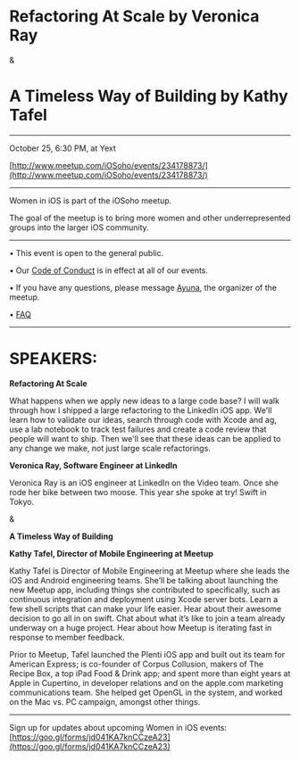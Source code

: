 # Refactoring At Scale by Veronica Ray

& 

# A Timeless Way of Building by Kathy Tafel

* * * * * * * * * * * 

October 25, 6:30 PM, at Yext 

[http://www.meetup.com/iOSoho/events/234178873/](http://www.meetup.com/iOSoho/events/234178873/)

* * * * * * * * * * * 

Women in iOS is part of the iOSoho meetup.

The goal of the meetup is to bring more women and other underrepresented groups into the larger iOS community.

* * * * * * * * * * * 

• This event is open to the general public. 

• Our [Code of Conduct](https://github.com/ayunav/WomenIniOSMeetup) is in effect at all of our events. 

• If you have any questions, please message [Ayuna](http://www.meetup.com/iOSoho/members/136388792/), the organizer of the meetup.

• [FAQ](https://github.com/ayunav/WomenIniOSMeetup/blob/master/FAQ.md)

* * * * * * * * * * * 

# SPEAKERS: 

**Refactoring At Scale**

What happens when we apply new ideas to a large code base? I will walk through how I shipped a large refactoring to the LinkedIn iOS app. We'll learn how to validate our ideas, search through code with Xcode and ag, use a lab notebook to track test failures and create a code review that people will want to ship. Then we'll see that these ideas can be applied to any change we make, not just large scale refactorings. 

**Veronica Ray, Software Engineer at LinkedIn**

Veronica Ray is an iOS engineer at LinkedIn on the Video team. Once she rode her bike between two moose. This year she spoke at try! Swift in Tokyo.

& 

**A Timeless Way of Building**

**Kathy Tafel, Director of Mobile Engineering at Meetup**  

Kathy Tafel is Director of Mobile Engineering at Meetup where she leads the iOS and Android engineering teams. She’ll be talking about launching the new Meetup app, including things she contributed to specifically, such as continuous integration and deployment using Xcode server bots. Learn a few shell scripts that can make your life easier. Hear about their awesome decision to go all in on swift. Chat about what it’s like to join a team already underway on a huge project. Hear about how Meetup is iterating fast in response to member feedback.

Prior to Meetup, Tafel launched the Plenti iOS app and built out its team for American Express; is co-founder of Corpus Collusion, makers of The Recipe Box, a top iPad Food & Drink app; and spent more than eight years at Apple in Cupertino, in developer relations and on the apple.com marketing communications team. She helped get OpenGL in the system, and worked on the Mac vs. PC campaign, amongst other things.

* * * * * * * * * * * 

Sign up for updates about upcoming Women in iOS events: [https://goo.gl/forms/jd041KA7knCCzeA23](https://goo.gl/forms/jd041KA7knCCzeA23)
